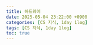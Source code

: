 ```yaml
---
title: 하드웨어
date: 2025-05-04 23:22:00 +0900
categories: [CS 지식, 1day 1log]
tags: [CS 지식, 1day 1log]
toc: true
---
```

